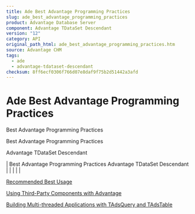 ```yaml
---
title: Ade Best Advantage Programming Practices
slug: ade_best_advantage_programming_practices
product: Advantage Database Server
component: Advantage TDataSet Descendant
version: "12"
category: API
original_path_html: ade_best_advantage_programming_practices.htm
source: Advantage CHM
tags:
  - ade
  - advantage-tdataset-descendant
checksum: 8ff6ecf0306f766d07e8daf9f75b2d51442a3afd
---
```


# Ade Best Advantage Programming Practices

Best Advantage Programming Practices

Best Advantage Programming Practices

Advantage TDataSet Descendant

| Best Advantage Programming Practices  Advantage TDataSet Descendant |  |  |  |  |

[Recommended Best Usage](ade_recommended_best_usage.md)

[Using Third-Party Components with Advantage](ade_using_third_party_components_with_advantage.md)

[Building Multi-threaded Applications with TAdsQuery and TAdsTable](ade_building_multi_threaded_applications_with_tadsquery_and_tadstable.md)

